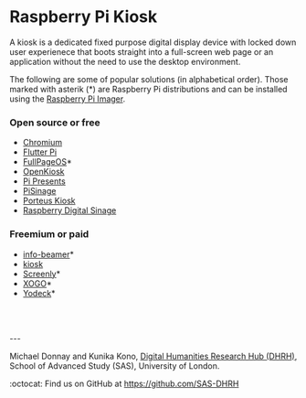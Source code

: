 # Raspberry Pi Kiosk

A kiosk is a dedicated fixed purpose digital display device with locked down user experienece that boots straight into a full-screen web page or an application without the need to use the desktop environment.

The following are some of popular solutions (in alphabetical order). Those marked with asterik (\*) are Raspberry Pi distributions and can be installed using the [Raspberry Pi Imager](https://www.raspberrypi.com/software/).

### Open source or free

* [Chromium](./chromium.md)
* [Flutter Pi](https://github.com/ardera/flutter-pi)
* [FullPageOS](https://github.com/guysoft/FullPageOS)\*
* [OpenKiosk](https://openkiosk.mozdevgroup.com/)
* [Pi Presents](https://github.com/KenT2/pipresents-gapless)
* [PiSinage](https://github.com/colloqi/pisignage)
* [Porteus Kiosk](https://porteus-kiosk.org/)
* [Raspberry Digital Sinage](https://www.binaryemotions.com/digital-signage-systems/raspberry-digital-signage/)

### Freemium or paid

* [info-beamer](https://info-beamer.com)\*
* [kiosk](https://www.kiosk.show)
* [Screenly](https://www.screenly.io)\*
* [XOGO](https://www.xogo.io/getting-started)\*
* [Yodeck](https://www.yodeck.com)\*

<br /><br />

\---

Michael Donnay and Kunika Kono, [Digital Humanities Research Hub (DHRH)](https://www.sas.ac.uk/digital-humanities), School of Advanced Study (SAS), University of London.  

:octocat: Find us on GitHub at https://github.com/SAS-DHRH